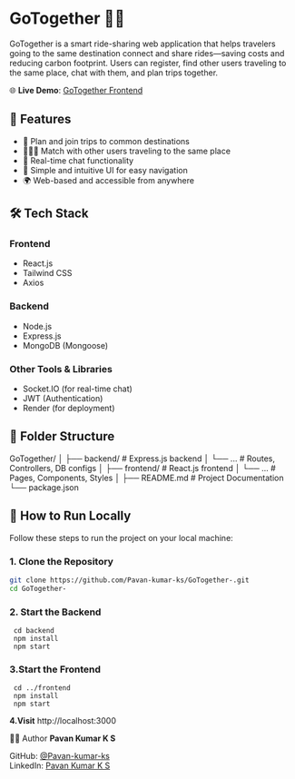 # GoTogether 🚗💬

GoTogether is a smart ride-sharing web application that helps travelers going to the same destination connect and share rides—saving costs and reducing carbon footprint. Users can register, find other users traveling to the same place, chat with them, and plan trips together.

🌐 **Live Demo**: [GoTogether Frontend](https://frontend-gotogether.onrender.com)

## 🚀 Features

- 🧭 Plan and join trips to common destinations  
- 🧑‍🤝‍🧑 Match with other users traveling to the same place  
- 💬 Real-time chat functionality  
- 🧾 Simple and intuitive UI for easy navigation  
- 🌍 Web-based and accessible from anywhere  

## 🛠️ Tech Stack

### Frontend
- React.js
- Tailwind CSS
- Axios

### Backend
- Node.js
- Express.js
- MongoDB (Mongoose)

### Other Tools & Libraries
- Socket.IO (for real-time chat)
- JWT (Authentication)
- Render (for deployment)

## 📂 Folder Structure

GoTogether/
│
├── backend/ # Express.js backend
│ └── ... # Routes, Controllers, DB configs
│
├── frontend/ # React.js frontend
│ └── ... # Pages, Components, Styles
│
├── README.md # Project Documentation
└── package.json


## 🚧 How to Run Locally

Follow these steps to run the project on your local machine:

### 1. Clone the Repository

```bash
git clone https://github.com/Pavan-kumar-ks/GoTogether-.git
cd GoTogether-

```
### **2. Start the Backend**
     cd backend
     npm install
     npm start


### **3.Start the Frontend**
     cd ../frontend
     npm install
     npm start

 **4.Visit**
   http://localhost:3000


👨‍💻 Author
**Pavan Kumar K S**

GitHub: [@Pavan-kumar-ks](https://github.com/Pavan-kumar-ks)    
LinkedIn: [Pavan Kumar K S](https://www.linkedin.com/in/pavan-kumar-k-s/) 

   
